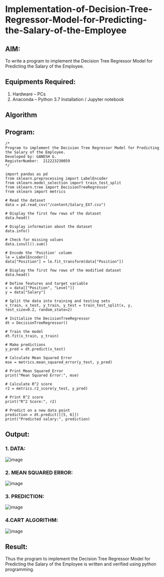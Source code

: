 # Implementation-of-Decision-Tree-Regressor-Model-for-Predicting-the-Salary-of-the-Employee

## AIM:
To write a program to implement the Decision Tree Regressor Model for Predicting the Salary of the Employee.

## Equipments Required:
1. Hardware – PCs
2. Anaconda – Python 3.7 Installation / Jupyter notebook

## Algorithm
 

## Program:
```
/*
Program to implement the Decision Tree Regressor Model for Predicting the Salary of the Employee.
Developed by: GANESH G.
RegisterNumber:  212223230059
*/

import pandas as pd
from sklearn.preprocessing import LabelEncoder
from sklearn.model_selection import train_test_split
from sklearn.tree import DecisionTreeRegressor
from sklearn import metrics

# Read the dataset
data = pd.read_csv("/content/Salary_EX7.csv")

# Display the first few rows of the dataset
data.head()

# Display information about the dataset
data.info()

# Check for missing values
data.isnull().sum()

# Encode the 'Position' column
le = LabelEncoder()
data["Position"] = le.fit_transform(data["Position"])

# Display the first few rows of the modified dataset
data.head()

# Define features and target variable
x = data[["Position", "Level"]]
y = data["Salary"]

# Split the data into training and testing sets
x_train, x_test, y_train, y_test = train_test_split(x, y, test_size=0.2, random_state=2)

# Initialize the DecisionTreeRegressor
dt = DecisionTreeRegressor()

# Train the model
dt.fit(x_train, y_train)

# Make predictions
y_pred = dt.predict(x_test)

# Calculate Mean Squared Error
mse = metrics.mean_squared_error(y_test, y_pred)

# Print Mean Squared Error
print("Mean Squared Error:", mse)

# Calculate R^2 score
r2 = metrics.r2_score(y_test, y_pred)

# Print R^2 score
print("R^2 Score:", r2)

# Predict on a new data point
prediction = dt.predict([[5, 6]])
print("Predicted salary:", prediction)

```

## Output:

### 1. DATA:
![image](https://github.com/user-attachments/assets/2efad319-db29-40d7-89f8-3b9020ee17e4)

### 2. MEAN SQUARED ERROR:
![image](https://github.com/user-attachments/assets/dd7afbf2-0ba7-4bca-b7ed-7930b4c1b56c)

### 3. PREDICTION:
![image](https://github.com/user-attachments/assets/8bf8e016-924d-474b-9a21-b98fe5010cb8)

### 4.CART ALGORITHM:
![image](https://github.com/user-attachments/assets/160908bc-ce25-4352-b00e-518847f6629c)

## Result:
Thus the program to implement the Decision Tree Regressor Model for Predicting the Salary of the Employee is written and verified using python programming.
